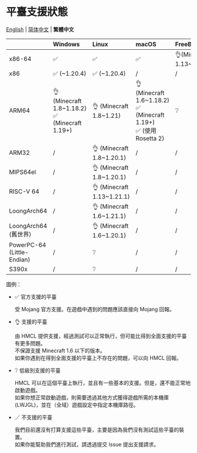 # 平臺支援狀態

[English](PLATFORM.md) | [简体中文](PLATFORM_cn.md) | **繁體中文**

|                            | Windows                                          | Linux                     | macOS                                                                   | FreeBSD                  |
| -------------------------- | :----------------------------------------------- | :------------------------ | :---------------------------------------------------------------------- | :----------------------- |
| x86-64                     | ✅️                                                | ✅️                         | ✅️                                                                       | 👌(Minecraft 1.13~1.21.1) |
| x86                        | ✅️ (~1.20.4)                                      | ✅️ (~1.20.4)               | /                                                                       | /                        |
| ARM64                      | 👌 (Minecraft 1.8~1.18.2)<br/>✅ (Minecraft 1.19+) | 👌 (Minecraft 1.8~1.21)    | 👌 (Minecraft 1.6~1.18.2)<br/>✅ (Minecraft 1.19+)<br/>✅ (使用 Rosetta 2) | ❔                        |
| ARM32                      | /️                                                | 👌 (Minecraft 1.8~1.20.1)  | /                                                                       | /                        |
| MIPS64el                   | /                                                | 👌 (Minecraft 1.8~1.20.1)  | /                                                                       | /                        |
| RISC-V 64                  | /                                                | 👌 (Minecraft 1.13~1.21.1) | /                                                                       | /                        |
| LoongArch64                | /                                                | 👌 (Minecraft 1.6~1.21.1)  | /                                                                       | /                        |
| LoongArch64 (舊世界)       | /                                                | 👌 (Minecraft 1.6~1.20.1)  | /                                                                       | /                        |
| PowerPC-64 (Little-Endian) | /                                                | ❔                         | /                                                                       | /                        |
| S390x                      | /                                                | ❔                         | /                                                                       | /                        |

圖例：

* ✅ 官方支援的平臺

  受 Mojang 官方支援。在遊戲中遇到的問題應該直接向 Mojang 回報。

* 👌 支援的平臺

  由 HMCL 提供支援，經過測試可以正常執行，但可能比得到全面支援的平臺有更多問題。  
  不保證支援 Minecraft 1.6 以下的版本。  
  如果你遇到在得到全面支援的平臺上不存在的問題，可以向 HMCL 回報。

* ❔ 低級別支援的平臺

  HMCL 可以在這個平臺上執行，並且有一些基本的支援。但是，還不能正常地啟動遊戲。  
  如果你想正常啟動遊戲，則需要透過其他方式獲得遊戲所需的本機庫 (LWJGL)，並在（全域）遊戲設定中指定本機庫路徑。

* ／ 不支援的平臺

  我們目前還沒有打算支援這些平臺，主要是因為我們沒有測試這些平臺的裝置。  
  如果你能幫助我們進行測試，請透過提交 Issue 提出支援請求。